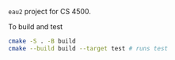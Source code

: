 `eau2` project for CS 4500.

To build and test
```sh
cmake -S . -B build
cmake --build build --target test # runs test
```
